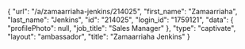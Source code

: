 {
    "url": "\/a\/zamaarriaha-jenkins\/214025",
    "first_name": "Zamaarriaha",
    "last_name": "Jenkins",
    "id": "214025",
    "login_id": "1759121",
    "data": {
        "profilePhoto": null,
        "job_title": "Sales Manager"
    },
    "type": "captivate",
    "layout": "ambassador",
    "title": "Zamaarriaha Jenkins"
}
